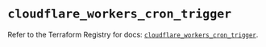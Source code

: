 # `cloudflare_workers_cron_trigger`

Refer to the Terraform Registry for docs: [`cloudflare_workers_cron_trigger`](https://registry.terraform.io/providers/cloudflare/cloudflare/4.44.0/docs/resources/workers_cron_trigger).
